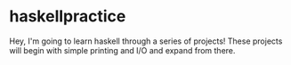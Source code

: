 # haskellpractice

Hey, I'm going to learn haskell through a series of projects!
These projects will begin with simple printing and I/O and expand from there.
